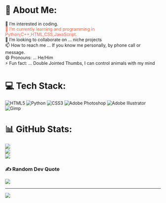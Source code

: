# 💫 About Me:
👀 I’m interested in coding.<br><span style = "color:#FF6347">🌱 I’m currently learning and programming in Python,C++,HTML,CSS,JavaScript.</span><br>💞️ I’m looking to collaborate on ... niche projects<br>📫 How to reach me ... If you know me personally, by phone call or message.<br>😄 Pronouns: ... He/Him<br>⚡ Fun fact: ... Double Jointed Thumbs, I can control animals with my mind


# 💻 Tech Stack:
![HTML5](https://img.shields.io/badge/html5-%23E34F26.svg?style=for-the-badge&logo=html5&logoColor=white) ![Python](https://img.shields.io/badge/python-3670A0?style=for-the-badge&logo=python&logoColor=ffdd54) ![CSS3](https://img.shields.io/badge/css3-%231572B6.svg?style=for-the-badge&logo=css3&logoColor=white) ![Adobe Photoshop](https://img.shields.io/badge/adobe%20photoshop-%2331A8FF.svg?style=for-the-badge&logo=adobe%20photoshop&logoColor=white) ![Adobe Illustrator](https://img.shields.io/badge/adobe%20illustrator-%23FF9A00.svg?style=for-the-badge&logo=adobe%20illustrator&logoColor=white) ![Gimp](https://img.shields.io/badge/Gimp-657D8B?style=for-the-badge&logo=gimp&logoColor=FFFFFF)
# 📊 GitHub Stats:
![](https://github-readme-stats.vercel.app/api?username=Ry-Pereira&theme=tokyonight&hide_border=false&include_all_commits=false&count_private=false)<br/>
![](https://github-readme-streak-stats.herokuapp.com/?user=Ry-Pereira&theme=tokyonight&hide_border=false)<br/>
![](https://github-readme-stats.vercel.app/api/top-langs/?username=Ry-Pereira&theme=tokyonight&hide_border=false&include_all_commits=false&count_private=false&layout=compact)

### ✍️ Random Dev Quote
![](https://quotes-github-readme.vercel.app/api?type=horizontal&theme=tokyonight)

---
[![](https://visitcount.itsvg.in/api?id=Ry-Pereira&icon=3&color=1)](https://visitcount.itsvg.in)

<!-- Proudly created with GPRM ( https://gprm.itsvg.in ) -->
